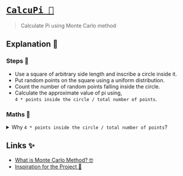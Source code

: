 # **[`CalcuPi 🚀`](https://divykj.github.io/CalcuPi/)**

> Calculate Pi using Monte Carlo method

## Explanation 🤔

### Steps 🎲

- Use a square of arbitrary side length and inscribe a circle inside it.
- Put random points on the square using a uniform distribution.
- Count the number of random points falling inside the circle.
- Calculate the approximate value of pi using, <br />`4 * points inside the circle / total number of points`.

### Maths 📏

<details>

<summary>
Why <code>4 * points inside the circle / total number of points</code>?
</summary>

<br />

Let's consider,
<br />
Radius of circle, **`r`**
<br />
Side of square, **`2r`**
<br />
Number of points inside the circle, **`C`**
<br />
Total number of points, **`S`**

Thus,
<br />
Area of circle = **`πr²`**
<br />
Area of square = **`4r²`**

For large enough number of random points, we can consider that the ratio of areas of circle to square is equal to the ratio of points inside the circle to the total number of points, ie, **`πr²/4r² = C/S`**.
<br />
Which can be simplified to, **`π = 4*C/S`**

</details>

## Links ✨

- [What is Monte Carlo Method? 🤓](https://en.wikipedia.org/wiki/Monte_Carlo_method "Monte Carlo method - Wikipedia")
- [Inspiration for the Project 💖](https://www.youtube.com/watch?v=5cNnf_7e92Q "Coding Challenge #95: Approximating the Value of Pi - Youtube")
